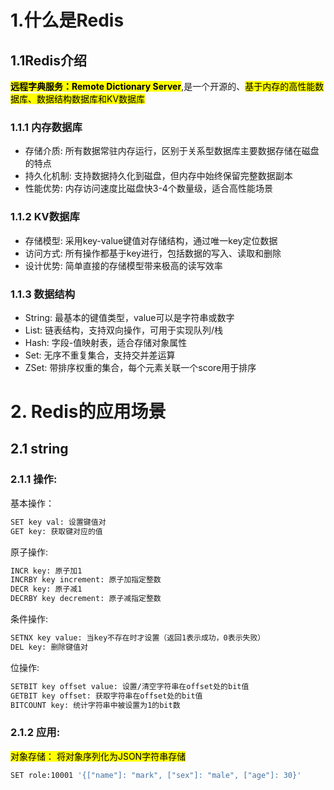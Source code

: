 # 1.什么是Redis
## 1.1Redis介绍
<mark>**远程字典服务：Remote Dictionary Server**</mark>,是一个开源的、<mark>基于内存的高性能数据库、数据结构数据库和KV数据库</mark>
### 1.1.1 内存数据库
- 存储介质: 所有数据常驻内存运⾏，区别于关系型数据库主要数据存储在磁盘的特点
- 持久化机制: ⽀持数据持久化到磁盘，但内存中始终保留完整数据副本
- 性能优势: 内存访问速度⽐磁盘快3-4个数量级，适合⾼性能场景
### 1.1.2 KV数据库
- 存储模型: 采⽤key-value键值对存储结构，通过唯⼀key定位数据
- 访问⽅式: 所有操作都基于key进⾏，包括数据的写⼊、读取和删除
- 设计优势: 简单直接的存储模型带来极⾼的读写效率
### 1.1.3 数据结构

- String: 最基本的键值类型，value可以是字符串或数字
- List: 链表结构，⽀持双向操作，可⽤于实现队列/栈
- Hash: 字段-值映射表，适合存储对象属性
- Set: ⽆序不重复集合，⽀持交并差运算
- ZSet: 带排序权重的集合，每个元素关联⼀个score⽤于排序

# 2. Redis的应用场景
## 2.1 string

### 2.1.1 操作:
基本操作：
```bash
SET key val: 设置键值对
GET key: 获取键对应的值
```
原⼦操作:
```bash
INCR key: 原⼦加1
INCRBY key increment: 原⼦加指定整数
DECR key: 原⼦减1
DECRBY key decrement: 原⼦减指定整数
```
条件操作:
```bash
SETNX key value: 当key不存在时才设置（返回1表示成功，0表示失败）
DEL key: 删除键值对
```
位操作:
```bash
SETBIT key offset value: 设置/清空字符串在offset处的bit值
GETBIT key offset: 获取字符串在offset处的bit值
BITCOUNT key: 统计字符串中被设置为1的bit数
```
### 2.1.2 应用:
<mark>对象存储： 将对象序列化为JSON字符串存储</mark>
```bash
SET role:10001 '{["name"]: "mark", ["sex"]: "male", ["age"]: 30}'
```
